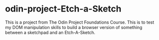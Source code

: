 # odin-project-Etch-a-Sketch
This is a project from The Odin Project Foundations Course. This is to test my DOM manipulation skills to build a browser version of something between a sketchpad and an Etch-A-Sketch. 

